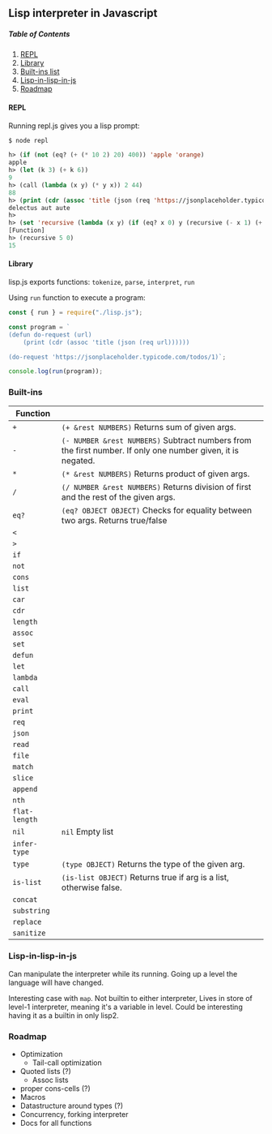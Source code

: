 Lisp interpreter in Javascript
---
##### Table of Contents
1. [REPL](#repl)
2. [Library](#lib)
3. [Built-ins list](#builtins)
4. [Lisp-in-lisp-in-js](#lisp2)
5. [Roadmap](#roadmap)

#### REPL <a name="repl"></a>
Running repl.js gives you a lisp prompt:

```lisp
$ node repl

h> (if (not (eq? (+ (* 10 2) 20) 400)) 'apple 'orange)
apple
h> (let (k 3) (+ k 6))
9
h> (call (lambda (x y) (* y x)) 2 44)
88
h> (print (cdr (assoc 'title (json (req 'https://jsonplaceholder.typicode.com/todos/1)))))
delectus aut aute
h>
h> (set 'recursive (lambda (x y) (if (eq? x 0) y (recursive (- x 1) (+ y x))))
[Function]
h> (recursive 5 0)
15
```

#### Library <a name="lib"></a>
lisp.js exports functions: `tokenize`, `parse`, `interpret`, `run`

Using `run` function to execute a program:

```javascript
const { run } = require("./lisp.js");

const program = `
(defun do-request (url)
    (print (cdr (assoc 'title (json (req url))))))

(do-request 'https://jsonplaceholder.typicode.com/todos/1)`;

console.log(run(program));
```
    
### Built-ins <a name="builtins"></a>

| Function |   |
|----------|---|
| `+`      | `(+ &rest NUMBERS)` Returns sum of given args. |
| `-`      | `(- NUMBER &rest NUMBERS)` Subtract numbers from the first number. If only one number given, it is negated. |
| `*`      | `(* &rest NUMBERS)` Returns product of given args. |
| `/`      | `(/ NUMBER &rest NUMBERS)` Returns division of first and the rest of the given args. |
| `eq?`    | `(eq? OBJECT OBJECT)` Checks for equality between two args. Returns true/false  |
| `<`     |   |
| `>`     |   |
| `if`     |   |
| `not`    |   |
| `cons`   |   |
| `list`   |   |
| `car`    |   |
| `cdr`    |   |
| `length`    |   |
| `assoc`  |   |
| `set`    |   |
| `defun`  |   |
| `let`    |   |
| `lambda` |   |
| `call`   |   |
| `eval`   |   |
| `print`  |   |
| `req`    |   |
| `json`   |   |
| `read`   |   |
| `file`   |   |
| `match`   |   |
| `slice`   |   |
| `append`   |   |
| `nth`   |   |
| `flat-length`   |   |
| `nil`   | `nil` Empty list  |
| `infer-type`   |   |
| `type`   | `(type OBJECT)` Returns the type of the given arg. |
| `is-list`   | `(is-list OBJECT)` Returns true if arg is a list, otherwise false. |
| `concat`   |   |
| `substring`   |   |
| `replace`   |   |
| `sanitize`   |   |

### Lisp-in-lisp-in-js <a name="lisp2"></a>

Can manipulate the interpreter while its running. Going up a level the language will have changed.

Interesting case with `map`. Not builtin to either interpreter, Lives in store of level-1 interpreter, meaning it's a variable in level.
Could be interesting having it as a builtin in only lisp2.


### Roadmap <a name="roadmap"></a>

- Optimization
  - Tail-call optimization
- Quoted lists (?)
  - Assoc lists
- proper cons-cells (?)
- Macros
- Datastructure around types (?)
- Concurrency, forking interpreter
- Docs for all functions

